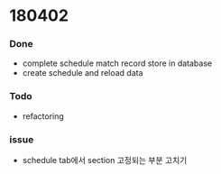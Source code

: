 # 180402

### Done
- complete schedule match record store in database
- create schedule and reload data

### Todo
- refactoring

### issue
- schedule tab에서 section 고정되는 부분 고치기
